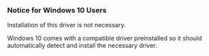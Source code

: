 
### Notice for Windows 10 Users

Installation of this driver is not necessary.

Windows 10 comes with a compatible driver preinstalled so it should automatically detect and install the necessary driver.
